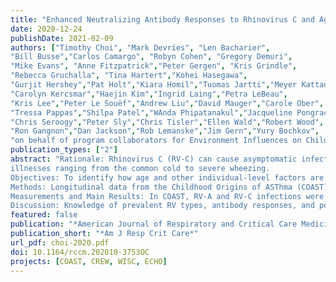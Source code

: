 ```yaml
---
title: "Enhanced Neutralizing Antibody Responses to Rhinovirus C and Age-Dependent Patterns of Infection"
date: 2020-12-24
publishDate: 2021-02-09
authors: ["Timothy Choi", "Mark Devries", "Len Bacharier", 
"Bill Busse","Carlos Camargo", "Robyn Cohen", "Gregory Demuri",
"Mike Evans", "Anne Fitzpatrick","Peter Gergen", "Kris Grindle",
"Rebecca Gruchalla", "Tina Hartert","Kohei Hasegawa",
"Gurjit Hershey","Pat Holt","Kiara Homil","Tuomas Jartti","Meyer Kattan",
"Carolyn Kercsmar","Haejin Kim","Ingrid Laing","Petra LeBeau",
"Kris Lee","Peter Le Souëf","Andrew Liu","David Mauger","Carole Ober",
"Tressa Pappas","Shilpa Patel","WAnda Phipatanakul","Jacqueline Pongracic",
"Chris Seroogy","Peter Sly","Chris Tisler","Ellen Wald","Robert Wood",
"Ron Gangnon","Dan Jackson","Rob Lemanske","Jim Gern","Yury Bochkov",
"on behalf of program collaborators for Environment Influences on Child Health Outcomes"]
publication_types: ["2"]
abstract: "Rationale: Rhinovirus C (RV-C) can cause asymptomatic infection and respiratory
illnesses ranging from the common cold to severe wheezing.
Objectives: To identify how age and other individual-level factors are associated with susceptibility to RV-C illnesses.
Methods: Longitudinal data from the Childhood Origins of ASThma (COAST) birth cohort study were analyzed to determine relationships between age and RV-C infections. Neutralizing antibodies specific for rhinovirus A (RV-A) and RV-C (3 types each) were determined using a novel polymerase chain reaction-based assay. We pooled data from 14 study cohorts in the United States, Finland, and Australia and used mixed-effects logistic regression to identify factors related to the proportion of RV-C versus RV-A detection.
Measurements and Main Results: In COAST, RV-A and RV-C infections were similarly common in infancy, while RV-C was detected much less often than RV-A during both respiratory illnesses and scheduled surveillance visits (p<0.001, chi-square) in older children. The prevalence of neutralizing antibodies to RV-A or RV-C types was low (5%-27%) at age 2 years, but by age 16, RV-C seropositivity was more prevalent (78% vs. 18% for RV-A, p<0.0001). In the pooled analysis, the RV-C to RV-A detection ratio during illnesses was significantly related to age (p<0.0001), CDHR3 genotype (p<0.05), and wheezing illnesses (p<0.05). Furthermore, certain RV types (e.g., C2, C11, A78, A12) were consistently more virulent and prevalent over time.
Discussion: Knowledge of prevalent RV types, antibody responses, and populations at risk based on age and genetics may guide the development of vaccines or other novel therapies against this important respiratory pathogen."
featured: false
publication: "*American Journal of Respiratory and Critical Care Medicine*"
publication_short: "*Am J Resp Crit Care*"
url_pdf: choi-2020.pdf
doi: 10.1164/rccm.202010-3753OC
projects: [COAST, CREW, WISC, ECHO]
---
```


